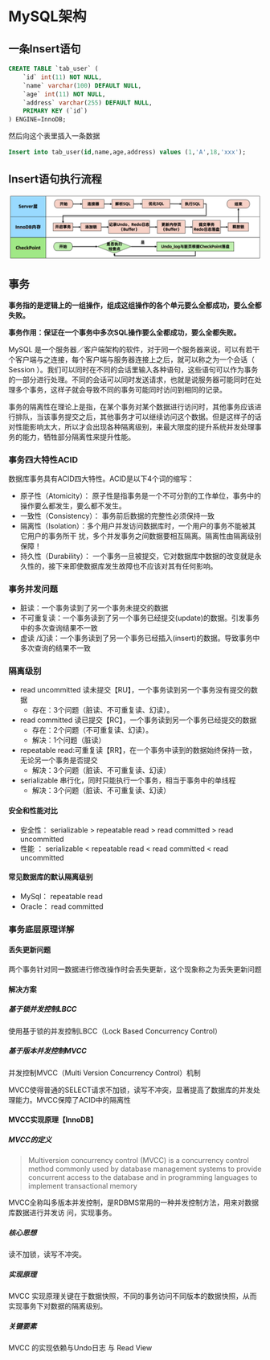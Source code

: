 # MySQL架构

## 一条Insert语句

```sql
CREATE TABLE `tab_user` (
	`id` int(11) NOT NULL,
	`name` varchar(100) DEFAULT NULL,
	`age` int(11) NOT NULL,
	`address` varchar(255) DEFAULT NULL,
	PRIMARY KEY (`id`)
) ENGINE=InnoDB;
```

然后向这个表里插入一条数据

```sql
Insert into tab_user(id,name,age,address) values (1,'A',18,'xxx');
```

## Insert语句执行流程

![Insert语句执行流程](.\note\Insert语句执行流程.png)

## 事务

**事务指的是逻辑上的一组操作，组成这组操作的各个单元要么全都成功，要么全都失败。**

**事务作用：保证在一个事务中多次SQL操作要么全都成功，要么全都失败。**

MySQL 是一个服务器／客户端架构的软件，对于同一个服务器来说，可以有若干个客户端与之连接，每个客户端与服务器连接上之后，就可以称之为一个会话（ Session ）。我们可以同时在不同的会话里输入各种语句，这些语句可以作为事务的一部分进行处理。不同的会话可以同时发送请求，也就是说服务器可能同时在处理多个事务，这样子就会导致不同的事务可能同时访问到相同的记录。

事务的隔离性在理论上是指，在某个事务对某个数据进行访问时，其他事务应该进行排队，当该事务提交之后，其他事务才可以继续访问这个数据。但是这样子的话对性能影响太大，所以才会出现各种隔离级别，来最大限度的提升系统并发处理事务的能力，牺牲部分隔离性来提升性能。

### 事务四大特性ACID

数据库事务具有ACID四大特性。ACID是以下4个词的缩写：

- 原子性（Atomicity）： 原子性是指事务是一个不可分割的工作单位，事务中的操作要么都发生，要么都不发生。
- 一致性（Consistency）： 事务前后数据的完整性必须保持一致
- 隔离性（Isolation）：多个用户并发访问数据库时，一个用户的事务不能被其它用户的事务所干
  扰，多个并发事务之间数据要相互隔离。隔离性由隔离级别保障！
- 持久性（Durability）： 一个事务一旦被提交，它对数据库中数据的改变就是永久性的，接下来即使数据库发生故障也不应该对其有任何影响。

### 事务并发问题

- 脏读：一个事务读到了另一个事务未提交的数据
- 不可重复读：一个事务读到了另一个事务已经提交(update)的数据。引发事务中的多次查询结果不一致
- 虚读 /幻读：一个事务读到了另一个事务已经插入(insert)的数据。导致事务中多次查询的结果不一致

### 隔离级别

- read uncommitted 读未提交【RU】，一个事务读到另一个事务没有提交的数据
  - 存在：3个问题（脏读、不可重复读、幻读）。
- read committed 读已提交【RC】，一个事务读到另一个事务已经提交的数据
  - 存在：2个问题（不可重复读、幻读）。
  - 解决：1个问题（脏读）
- repeatable read:可重复读【RR】，在一个事务中读到的数据始终保持一致，无论另一个事务是否提交
  - 解决：3个问题（脏读、不可重复读、幻读）
- serializable 串行化，同时只能执行一个事务，相当于事务中的单线程
  - 解决：3个问题（脏读、不可重复读、幻读）

#### 安全和性能对比

- 安全性： serializable > repeatable read > read committed > read uncommitted
- 性能 ： serializable < repeatable read < read committed < read uncommitted

#### 常见数据库的默认隔离级别

- MySql： repeatable read
- Oracle： read committed

### 事务底层原理详解

#### 丢失更新问题

两个事务针对同一数据进行修改操作时会丢失更新，这个现象称之为丢失更新问题

#### 解决方案

##### 基于锁并发控制LBCC

使用基于锁的并发控制LBCC（Lock Based Concurrency Control）

##### 基于版本并发控制MVCC

并发控制MVCC（Multi Version Concurrency Control）机制

MVCC使得普通的SELECT请求不加锁，读写不冲突，显著提高了数据库的并发处理能力。MVCC保障了ACID中的隔离性

#### MVCC实现原理【InnoDB】

##### MVCC的定义

> Multiversion concurrency control (MVCC) is a concurrency control method commonly used by database management systems to provide concurrent access to the database and in programming languages to implement transactional memory

MVCC全称叫多版本并发控制，是RDBMS常用的一种并发控制方法，用来对数据库数据进行并发访
问，实现事务。

##### 核心思想

读不加锁，读写不冲突。

##### 实现原理

MVCC 实现原理关键在于数据快照，不同的事务访问不同版本的数据快照，从而实现事务下对数据的隔离级别。

##### 关键要素

MVCC 的实现依赖与Undo日志 与 Read View

